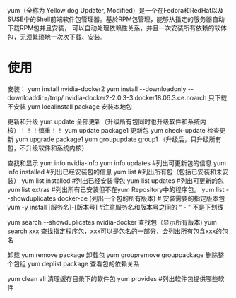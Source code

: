 yum（全称为 Yellow dog Updater, Modified）是一个在Fedora和RedHat以及SUSE中的Shell前端软件包管理器。基於RPM包管理，能够从指定的服务器自动下载RPM包并且安装，
可以自动处理依赖性关系，并且一次安装所有依赖的软体包，无须繁琐地一次次下载、安装.



# 使用



安装：
yum install nvidia-docker2
yum install --downloadonly --downloaddir=/tmp/ nvidia-docker2-2.0.3-3.docker18.06.3.ce.noarch 只下载不安装
yum localinstall package   安装本地包 


更新和升级
yum update 全部更新（升级所有包同时也升级软件和系统内核）！！！慎重！！
yum update package1 更新包
yum check-update 检查更新
yum upgrade package1 
yum groupupdate group1 （升级后，只升级所有包，不升级软件和系统内核）


查找和显示
yum info nvidia-info
yum info updates #列出可更新包的信息
yum info installed #列出已经安装包的信息
yum list #列出所有包（包括已安装和未安装）
yum list installed #列出已经安装得包
yum list updates #列出可更新的包
yum list extras  #列出所有已安装但不在yum Repository中的程序包。
yum list --showduplicates  docker-ce (列出一个包的所有版本)
\# 安装需要的指定版本包 yum -y install [服务名]-[版本号]  #注意服务名和版本号之间的 “ - ” 不是下划线

yum search --showduplicates nvidia-docker 查找包（显示所有版本)
yum search xxx  查找指定程序包，xxx可以是包名的一部分，会列出所有包含xxx的包名

卸载
yum remove package 卸载包
yum groupremove  grouppackage 删除整个包组
yum deplist package 查看包的依赖关系

yum clean all 清理缓存目录下的软件包
yum provides #列出软件包提供哪些软件